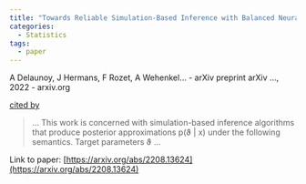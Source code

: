 ```yaml
---
title: "Towards Reliable Simulation-Based Inference with Balanced Neural Ratio Estimation"
categories:
  - Statistics
tags:
  - paper
---
```

A Delaunoy, J Hermans, F Rozet, A Wehenkel… - arXiv preprint arXiv …, 2022 - arxiv.org

[cited by](https://scholar.google.com/scholar?cites=2070151199404142004&as_sdt=4000005&sciodt=0,18&hl=en&num=20) 

>… This work is concerned with simulation-based inference algorithms that produce posterior approximations p(ϑ | x) under the following semantics. Target parameters ϑ …

Link to paper: [https://arxiv.org/abs/2208.13624](https://arxiv.org/abs/2208.13624)
